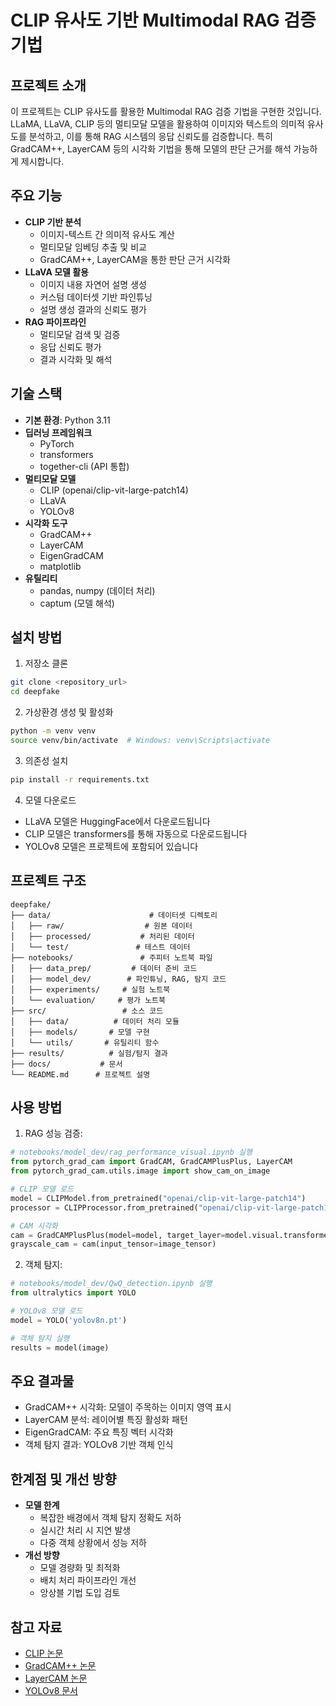 # CLIP 유사도 기반 Multimodal RAG 검증 기법

## 프로젝트 소개
이 프로젝트는 CLIP 유사도를 활용한 Multimodal RAG 검증 기법을 구현한 것입니다. LLaMA, LLaVA, CLIP 등의 멀티모달 모델을 활용하여 이미지와 텍스트의 의미적 유사도를 분석하고, 이를 통해 RAG 시스템의 응답 신뢰도를 검증합니다. 특히 GradCAM++, LayerCAM 등의 시각화 기법을 통해 모델의 판단 근거를 해석 가능하게 제시합니다.

## 주요 기능
- **CLIP 기반 분석**
  - 이미지-텍스트 간 의미적 유사도 계산
  - 멀티모달 임베딩 추출 및 비교
  - GradCAM++, LayerCAM을 통한 판단 근거 시각화
- **LLaVA 모델 활용**
  - 이미지 내용 자연어 설명 생성
  - 커스텀 데이터셋 기반 파인튜닝
  - 설명 생성 결과의 신뢰도 평가
- **RAG 파이프라인**
  - 멀티모달 검색 및 검증
  - 응답 신뢰도 평가
  - 결과 시각화 및 해석

## 기술 스택
- **기본 환경**: Python 3.11
- **딥러닝 프레임워크**
  - PyTorch
  - transformers
  - together-cli (API 통합)
- **멀티모달 모델**
  - CLIP (openai/clip-vit-large-patch14)
  - LLaVA
  - YOLOv8
- **시각화 도구**
  - GradCAM++
  - LayerCAM
  - EigenGradCAM
  - matplotlib
- **유틸리티**
  - pandas, numpy (데이터 처리)
  - captum (모델 해석)

## 설치 방법
1. 저장소 클론
```bash
git clone <repository_url>
cd deepfake
```

2. 가상환경 생성 및 활성화
```bash
python -m venv venv
source venv/bin/activate  # Windows: venv\Scripts\activate
```

3. 의존성 설치
```bash
pip install -r requirements.txt
```

4. 모델 다운로드
- LLaVA 모델은 HuggingFace에서 다운로드됩니다
- CLIP 모델은 transformers를 통해 자동으로 다운로드됩니다
- YOLOv8 모델은 프로젝트에 포함되어 있습니다

## 프로젝트 구조
```
deepfake/
├── data/                      # 데이터셋 디렉토리
│   ├── raw/                  # 원본 데이터
│   ├── processed/           # 처리된 데이터
│   └── test/               # 테스트 데이터
├── notebooks/               # 주피터 노트북 파일
│   ├── data_prep/         # 데이터 준비 코드
│   ├── model_dev/        # 파인튜닝, RAG, 탐지 코드
│   ├── experiments/     # 실험 노트북
│   └── evaluation/     # 평가 노트북
├── src/                 # 소스 코드
│   ├── data/          # 데이터 처리 모듈
│   ├── models/       # 모델 구현
│   └── utils/       # 유틸리티 함수
├── results/          # 실험/탐지 결과
├── docs/           # 문서
└── README.md      # 프로젝트 설명
```

## 사용 방법
1. RAG 성능 검증:
```python
# notebooks/model_dev/rag_performance_visual.ipynb 실행
from pytorch_grad_cam import GradCAM, GradCAMPlusPlus, LayerCAM
from pytorch_grad_cam.utils.image import show_cam_on_image

# CLIP 모델 로드
model = CLIPModel.from_pretrained("openai/clip-vit-large-patch14")
processor = CLIPProcessor.from_pretrained("openai/clip-vit-large-patch14")

# CAM 시각화
cam = GradCAMPlusPlus(model=model, target_layer=model.visual.transformer.resblocks[-1])
grayscale_cam = cam(input_tensor=image_tensor)
```

2. 객체 탐지:
```python
# notebooks/model_dev/QwQ_detection.ipynb 실행
from ultralytics import YOLO

# YOLOv8 모델 로드
model = YOLO('yolov8n.pt')

# 객체 탐지 실행
results = model(image)
```

## 주요 결과물
- GradCAM++ 시각화: 모델이 주목하는 이미지 영역 표시
- LayerCAM 분석: 레이어별 특징 활성화 패턴
- EigenGradCAM: 주요 특징 벡터 시각화
- 객체 탐지 결과: YOLOv8 기반 객체 인식


## 한계점 및 개선 방향
- **모델 한계**
  - 복잡한 배경에서 객체 탐지 정확도 저하
  - 실시간 처리 시 지연 발생
  - 다중 객체 상황에서 성능 저하
- **개선 방향**
  - 모델 경량화 및 최적화
  - 배치 처리 파이프라인 개선
  - 앙상블 기법 도입 검토

## 참고 자료
- [CLIP 논문](https://arxiv.org/abs/2103.00020)
- [GradCAM++ 논문](https://arxiv.org/abs/1710.11063)
- [LayerCAM 논문](https://arxiv.org/abs/2104.06643)
- [YOLOv8 문서](https://docs.ultralytics.com/) 